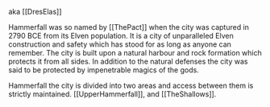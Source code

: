 aka [[DresElas]]

Hammerfall was so named by [[ThePact]] when the city was captured in 2790 BCE from its Elven population. It is a city of unparalleled Elven construction and safety which has stood for as long as anyone can remember. The city is built upon a natural harbour and rock formation which protects it from all sides. In addition to the natural defenses the city was said to be protected by impenetrable magics of the gods.

Hammerfall the city is divided into two areas and access between them is strictly maintained.
[[UpperHammerfall]], and [[TheShallows]].